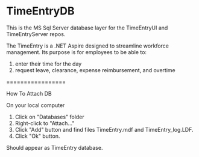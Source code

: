 # TimeEntryDB
This is the MS Sql Server database layer for the TimeEntryUI and TimeEntryServer repos. 

The TimeEntry is a .NET Aspire designed to streamline workforce management.
Its purpose is for employees to be able to:
  1) enter their time for the day
  2) request leave, clearance, expense reimbursement, and overtime

=================

How To Attach DB

On your local computer 
  1) Click on "Databases" folder
  2) Right-click to "Attach..."
  3) Click "Add" button and find files TimeEntry.mdf and TimeEntry_log.LDF.
  4) Click "Ok" button.

Should appear as TimeEntry database.
